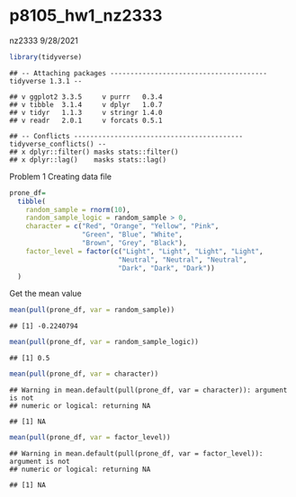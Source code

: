 p8105\_hw1\_nz2333
================
nz2333
9/28/2021

``` r
library(tidyverse)
```

    ## -- Attaching packages --------------------------------------- tidyverse 1.3.1 --

    ## v ggplot2 3.3.5     v purrr   0.3.4
    ## v tibble  3.1.4     v dplyr   1.0.7
    ## v tidyr   1.1.3     v stringr 1.4.0
    ## v readr   2.0.1     v forcats 0.5.1

    ## -- Conflicts ------------------------------------------ tidyverse_conflicts() --
    ## x dplyr::filter() masks stats::filter()
    ## x dplyr::lag()    masks stats::lag()

Problem 1 Creating data file

``` r
prone_df=
  tibble(
    random_sample = rnorm(10),
    random_sample_logic = random_sample > 0,
    character = c("Red", "Orange", "Yellow", "Pink",
                  "Green", "Blue", "White",
                  "Brown", "Grey", "Black"),
    factor_level = factor(c("Light", "Light", "Light", "Light", 
                           "Neutral", "Neutral", "Neutral", 
                           "Dark", "Dark", "Dark"))
  )
```

Get the mean value

``` r
mean(pull(prone_df, var = random_sample))
```

    ## [1] -0.2240794

``` r
mean(pull(prone_df, var = random_sample_logic))
```

    ## [1] 0.5

``` r
mean(pull(prone_df, var = character))
```

    ## Warning in mean.default(pull(prone_df, var = character)): argument is not
    ## numeric or logical: returning NA

    ## [1] NA

``` r
mean(pull(prone_df, var = factor_level))
```

    ## Warning in mean.default(pull(prone_df, var = factor_level)): argument is not
    ## numeric or logical: returning NA

    ## [1] NA
